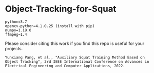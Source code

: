 # Object-Tracking-for-Squat

```
python=3.7
opencv-python=4.1.0.25 (install with pip)
numpy=1.19.0
ffmpeg=1.4
```

Please consider citing this work if you find this repo is useful for your projects.
```
Yunxiang Pang, et al., "Auxiliary Squat Training Method Based on Object Tracking", 3rd IEEE International Conference on Advances in Electrical Engineering and Computer Applications, 2022.
```
